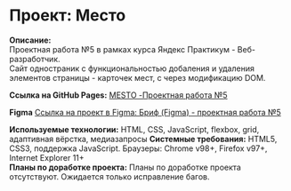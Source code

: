 # Проект: Место

**Описание:**  
Проектная работа №5 в рамках курса Яндекс Практикум - Веб-разработчик.  
Сайт одностраник с функциональностью добаления и удаления элементов страницы - карточек мест, с через модификацию DOM.
 

**Ссылка на GitHub Pages:** [MESTO -Проектная работа №5](https://vitaliivn.github.io/mesto/index.html)

**Figma**
[Ссылка на проект в Figma: Бриф (Figma) - проектная работа №5](https://www.figma.com/file/bjyvbKKJN2naO0ucURl2Z0/JavaScript.-Sprint-5?node-id=0%3A1)

**Используемые технологии:**  HTML, CSS, JavaScript, flexbox, grid, адаптивная вёрстка, медиазапросы
**Системные требования:** HTML5, CSS3, поддержка JavaScript. Браузеры: Chrome v98+, Firefox v97+, Internet Explorer 11+  
**Планы по доработке проекта:**  Планы по доработке проекта отсутствуют. Ожидается только исправление багов.  